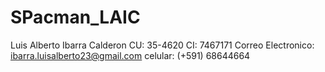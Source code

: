 # SPacman_LAIC
Luis Alberto Ibarra Calderon
CU: 35-4620
CI: 7467171
Correo Electronico: ibarra.luisalberto23@gmail.com
celular: (+591) 68644664
